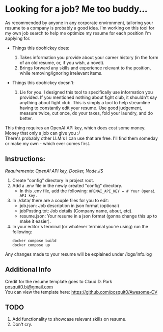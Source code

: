 # Looking for a job? Me too buddy...

As recommended by anyone in any corporate environment, tailoring your resume to a company is probably a good idea.
I'm working on this tool for my own job search to help me optimize my resume for each position I'm applying for.

- Things this doohickey does:
    1. Takes information you provide about your career history (in the form of an old resume, or, if you wish, a novel).
    2. Brings forward any skills and experience relevant to the position, while removing/ignoring irrelevant items.

- Things this doohickey doesn't:
    1. Lie for you. I designed this tool to specifically use information you provided. If you mentioned nothing about fight club, it shouldn't say anything about fight club. This is simply a tool to help streamline having to constantly edit your resume. Use good judgement, measure twice, cut once, do your taxes, fold your laundry, and do better.

This thing requires an OpenAI API key, which does cost some money. Money that only a job can give you :/  
There's probably other LLM's I can use that are free. I'll find them someday or make my own - which ever comes first.

## **Instructions:**
*Requirements: OpenAI API key, Docker, Node.JS*

1. Create "config" directory in project root.
2. Add a .env file in the newly created "config" directory.
    - In this .env file, add the following:
        ```OPENAI_API_KEY = # Your Openai API key.```
3. In ./data/ there are a couple files for you to edit:
    - job.json: Job description in json format (optional)
    - jobPosting.txt: Job details (Company name, about, etc).
    - resume.json: Your resume in a json format (gonna change this up to make it easier).
4. In your editor's terminal (or whatever terminal you're using) run the following:
    ```
    docker compose build
    docker compose up
    ```

Any changes made to your resume will be explained under /logs/info.log

## Additional Info

Credit for the resume template goes to Claud D. Park <posquit0.bj@gmail.com>  
You can view the template here: https://github.com/posquit0/Awesome-CV

## TODO
1. Add functionality to showcase relevant skills on resume.
2. Don't cry.